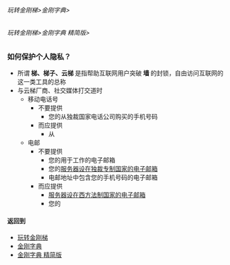 ###### 玩转金刚梯>金刚字典>
###### 玩转金刚梯>金刚字典 精简版>

### 如何保护个人隐私？
- 所谓<Strong> 梯、梯子、云梯 </Strong>是指帮助互联网用户突破<Strong> 墙 </Strong>的封锁，自由访问互联网的这一类工具的总称
- 与云梯厂商、社交媒体打交道时
  - 移动电话号
    - 不要提供
      - 您的从独裁国家电话公司购买的手机号码
    - 而应提供
      - 从
  - 电邮
    - 不要提供
      - 您的用于工作的电子邮箱
      - 您的[服务器设在独裁专制国家的电子邮箱](https://github.com/a2zitpro/web/blob/master/LadderFree/kkDictionary/TheEmailAddressThatServerIsLocatedInTheTictatorshipCountry.md)
      - 电邮地址中包含您的手机号码的电子邮箱
    - 而应提供
      - [服务器设在西方法制国家的电子邮箱]()
      - 您的  
#### 返回到
- [玩转金刚梯](https://github.com/a2zitpro/web/blob/master/LadderFree/A.md)
- [金刚字典](https://github.com/a2zitpro/web/blob/master/LadderFree/kkDictionary/KKDictionary.md)
- [金刚字典 精简版](https://github.com/a2zitpro/web/blob/master/LadderFree/kkDictionary/KKDictionaryShortVersion.md)

